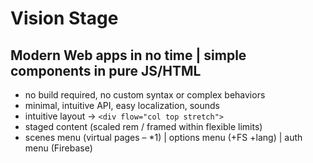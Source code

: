 # Vision Stage

## Modern Web apps in no time | simple components in pure JS/HTML 

- no build required, no custom syntax or complex behaviors
- minimal, intuitive API, easy localization, sounds
- intuitive layout → `<div flow="col top stretch">`
- staged content (scaled rem / framed within flexible limits) 
- scenes menu (virtual pages – *1) | options menu (+FS +lang) | auth menu (Firebase)

